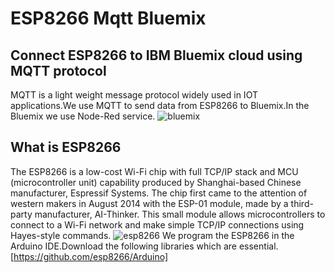 # ESP8266 Mqtt Bluemix
## Connect ESP8266 to IBM Bluemix cloud using MQTT protocol
MQTT is a light weight message protocol widely used in IOT applications.We use MQTT to send data from ESP8266 to Bluemix.In the Bluemix we use Node-Red service.
![bluemix](https://user-images.githubusercontent.com/25893079/30521750-3a3b800c-9be2-11e7-9f87-fca9a385532f.png)
## What is ESP8266
The ESP8266 is a low-cost Wi-Fi chip with full TCP/IP stack and MCU (microcontroller unit) capability produced by Shanghai-based Chinese manufacturer, Espressif Systems. The chip first came to the attention of western makers in August 2014 with the ESP-01 module, made by a third-party manufacturer, AI-Thinker. This small module allows microcontrollers to connect to a Wi-Fi network and make simple TCP/IP connections using Hayes-style commands. 
![esp8266](https://user-images.githubusercontent.com/25893079/30521791-bacc5124-9be2-11e7-8433-034606159528.png)
We program the ESP8266 in the Arduino IDE.Download the following libraries which are essential. 
[https://github.com/esp8266/Arduino]
